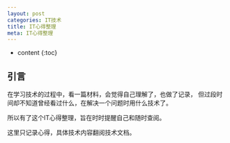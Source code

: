 ```yaml
---
layout: post
categories: IT技术
title: IT心得整理
meta: IT心得整理
---
```

* content
{:toc}
  
## 引言

在学习技术的过程中，看一篇材料，会觉得自己理解了，也做了记录，
但过段时间却不知道曾经看过什么，在解决一个问题时用什么技术了。

所以有了这个IT心得整理，旨在时时提醒自己和随时查阅。

这里只记录心得，具体技术内容翻阅技术文档。









